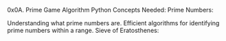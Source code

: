 0x0A. Prime Game
Algorithm
Python
Concepts Needed:
Prime Numbers:

Understanding what prime numbers are.
Efficient algorithms for identifying prime numbers within a range.
Sieve of Eratosthenes:
